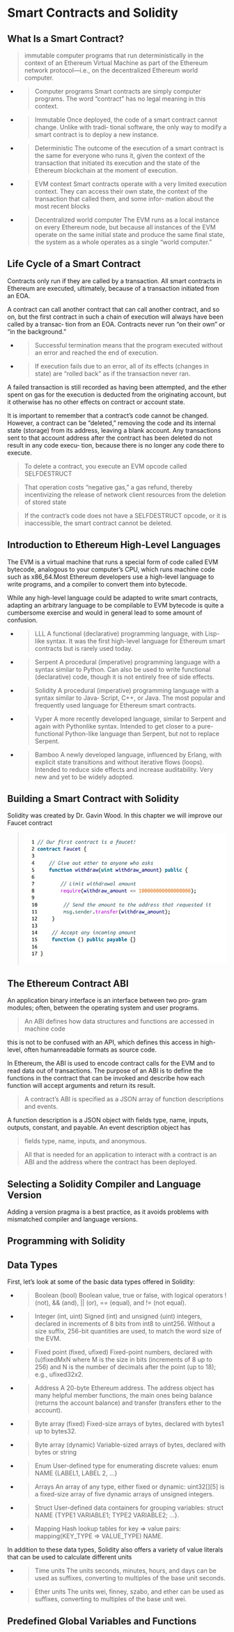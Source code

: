 # Smart Contracts and Solidity

What Is a Smart Contract?
-
> immutable computer programs that run deterministically in the context of an
Ethereum Virtual Machine as part of the Ethereum network protocol—i.e., on the
decentralized Ethereum world computer.


- >Computer programs
Smart contracts are simply computer programs. The word “contract” has no legal
meaning in this context.

- >Immutable
Once deployed, the code of a smart contract cannot change. Unlike with tradi‐
tional software, the only way to modify a smart contract is to deploy a new
instance.

- >Deterministic
The outcome of the execution of a smart contract is the same for everyone who
runs it, given the context of the transaction that initiated its execution and the
state of the Ethereum blockchain at the moment of execution.

- >EVM context
Smart contracts operate with a very limited execution context. They can access
their own state, the context of the transaction that called them, and some infor‐
mation about the most recent blocks

- >Decentralized world computer
The EVM runs as a local instance on every Ethereum node, but because all
instances of the EVM operate on the same initial state and produce the same final
state, the system as a whole operates as a single “world computer.”

Life Cycle of a Smart Contract
-
Contracts only run if they are called by a transaction. All smart contracts
in Ethereum are executed, ultimately, because of a transaction initiated from an EOA.

A contract can call another contract that can call another contract, and so on, but the
first contract in such a chain of execution will always have been called by a transac‐
tion from an EOA. Contracts never run “on their own” or “in the background.”

- > Successful termination means that the program executed without an
error and reached the end of execution.

- > If execution fails due to an error, all of its
effects (changes in state) are “rolled back” as if the transaction never ran.

A failed
transaction is still recorded as having been attempted, and the ether spent on gas for
the execution is deducted from the originating account, but it otherwise has no other
effects on contract or account state.

It is important to remember that a contract’s code cannot
be changed.
However, a contract can be “deleted,” removing the code and its internal
state (storage) from its address, leaving a blank account.
Any transactions sent to that
account address after the contract has been deleted do not result in any code execu‐
tion, because there is no longer any code there to execute.

>To delete a contract, you
execute an EVM opcode called SELFDESTRUCT

>That operation costs “negative gas,” a gas refund, thereby incentivizing the release of network
client resources from the deletion of stored state

>If the contract’s code does not have a SELFDESTRUCT opcode, or it is inaccessible,
the smart contract cannot be deleted.

Introduction to Ethereum High-Level Languages
-
The EVM is a virtual machine that runs a special form of code called EVM bytecode,
analogous to your computer’s CPU, which runs machine code such as x86_64.Most Ethereum developers use a high-level language to write programs, and a compiler to convert them into bytecode.

While any high-level language could be adapted to write smart contracts, adapting an
arbitrary language to be compilable to EVM bytecode is quite a cumbersome exercise
and would in general lead to some amount of confusion.

- >LLL
A functional (declarative) programming language, with Lisp-like syntax. It was
the first high-level language for Ethereum smart contracts but is rarely used
today.

- >Serpent
A procedural (imperative) programming language with a syntax similar to
Python. Can also be used to write functional (declarative) code, though it is not
entirely free of side effects.

- >Solidity
A procedural (imperative) programming language with a syntax similar to Java‐
Script, C++, or Java. The most popular and frequently used language for Ethereum smart contracts.

- >Vyper
A more recently developed language, similar to Serpent and again with Pythonlike syntax. Intended to get closer to a pure-functional Python-like language than
Serpent, but not to replace Serpent.

- >Bamboo
A newly developed language, influenced by Erlang, with explicit state transitions and without iterative flows (loops). Intended to reduce side effects and increase auditability. Very new and yet to be widely adopted.

Building a Smart Contract with Solidity
-
Solidity was created by Dr. Gavin Wood.
In this chapter we will improve our Faucet contract
>![faucetSol.png](../Mastering%20Ethereum%20Book/image/Chapter7_/faucetSol.png)

The Ethereum Contract ABI
-
An application binary interface is an interface between two pro‐
gram modules; often, between the operating system and user programs.

>An ABI
defines how data structures and functions are accessed in machine code

this is not to
be confused with an API, which defines this access in high-level, often humanreadable formats as source code.

In Ethereum, the ABI is used to encode contract calls for the EVM and to read data
out of transactions. The purpose of an ABI is to define the functions in the contract
that can be invoked and describe how each function will accept arguments and return
its result.

>A contract’s ABI is specified as a JSON array of function descriptions and events.

A function description is a JSON
object with fields type, name, inputs, outputs, constant, and payable. An event
description object has 
>fields type, name, inputs, and anonymous.

>All that is needed for an application to interact with a contract is an ABI and the
address where the contract has been deployed.

Selecting a Solidity Compiler and Language Version
-

Adding a version pragma is a best practice, as it avoids problems with mismatched
compiler and language versions.

Programming with Solidity
-

Data Types
-

First, let’s look at some of the basic data types offered in Solidity:

- >Boolean (bool)
Boolean value, true or false, 
with logical operators ! (not), && (and), || (or), == (equal), and != (not equal).

- >Integer (int, uint)
Signed (int) and unsigned (uint) integers, declared in increments of 8 bits from
int8 to uint256. Without a size suffix, 256-bit quantities are used, to match the
word size of the EVM.

- >Fixed point (fixed, ufixed)
Fixed-point numbers, declared with (u)fixedMxN where M is the size in bits
(increments of 8 up to 256) and N is the number of decimals after the point (up to
18); e.g., ufixed32x2.

- >Address
A 20-byte Ethereum address. The address object has many helpful member
functions, the main ones being balance (returns the account balance) and
transfer (transfers ether to the account).

- >Byte array (fixed)
Fixed-size arrays of bytes, declared with bytes1 up to bytes32.

- >Byte array (dynamic)
Variable-sized arrays of bytes, declared with bytes or string

- >Enum
User-defined type for enumerating discrete values: enum NAME {LABEL1, LABEL
2, ...}

- >Arrays
An array of any type, either fixed or dynamic: uint32[][5] is a fixed-size array of
five dynamic arrays of unsigned integers.

- >Struct
User-defined data containers for grouping variables: struct NAME {TYPE1
VARIABLE1; TYPE2 VARIABLE2; ...}.

- >Mapping
Hash lookup tables for key ⇒ value pairs: mapping(KEY_TYPE ⇒ VALUE_TYPE)
NAME.

In addition to these data types, Solidity also offers a variety of value literals that can
be used to calculate different units

- >Time units
The units seconds, minutes, hours, and days can be used as suffixes, converting
to multiples of the base unit seconds.

- >Ether units
The units wei, finney, szabo, and ether can be used as suffixes, converting to
multiples of the base unit wei.

Predefined Global Variables and Functions
-
